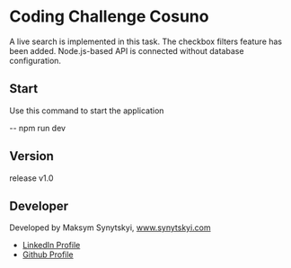 # Coding Challenge Cosuno

A live search is implemented in this task. The checkbox filters feature has been added. Node.js-based API is connected without database configuration.


<h2>Start</h2>

Use this command to start the application

-- npm run dev

<h2>Version</h2>

release v1.0

<h2>Developer</h2>

Developed by Maksym Synytskyi, www.synytskyi.com

<ul>
  <li><a href="https://www.linkedin.com/in/maksym-synytskyi-27a0a7222/">LinkedIn Profile</a></li>
  <li><a href="https://github.com/Maximkooo">Github Profile</a></li>
</ul>
